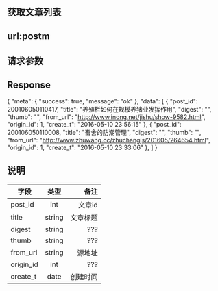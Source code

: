 ## 获取文章列表

## url:postm

## 请求参数

## Response

{
  "meta": {
    "success": true,
    "message": "ok"
  },
  "data": [
    {
      "post_id": 200106050110417,
      "title": "养殖栏如何在规模养猪业发挥作用",
      "digest": "",
      "thumb": "",
      "from_url": "http://www.inong.net/jishu/show-9582.html",
      "origin_id": 1,
      "create_t": "2016-05-10 23:56:15"
    },
    {
      "post_id": 200106050110008,
      "title": "畜舍的防潮管理",
      "digest": "",
      "thumb": "",
      "from_url": "http://www.zhuwang.cc/zhuchangjs/201605/264654.html",
      "origin_id": 1,
      "create_t": "2016-05-10 23:33:06"
    },
  ]
}

## 说明

|字段     |类型     |备注
|---------|:------:|-------:|
|post_id     |int  |文章id   |
|title     |string  |文章标题  |
|digest     |string  |???  |
|thumb     |string  |???  |
|from_url     |string  |源地址  |
|origin_id     |int  |???  |
|create_t     |date  |创建时间  |


